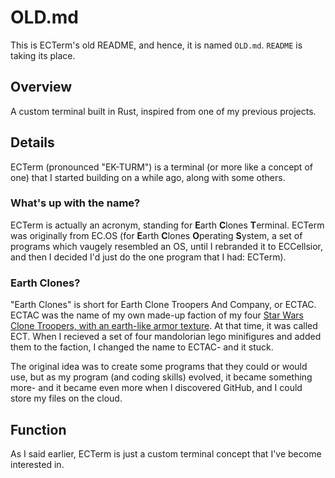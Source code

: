 # OLD.md
This is ECTerm's old README, and hence, it is named `OLD.md`. `README` is taking its place.

## Overview
A custom terminal built in Rust, inspired from one of my previous projects.

## Details
ECTerm (pronounced "EK-TURM") is a terminal (or more like a concept of one) that I started building on a while ago, along with some others.

### What's up with the name?
ECTerm is actually an acronym, standing for **E**arth **C**lones **T**erminal. ECTerm was originally from EC.OS (for **E**arth **C**lones **O**perating **S**ystem, a set of programs which vaugely resembled an OS, until I rebranded it to ECCellsior, and then I decided I'd just do the one program that I had: ECTerm).

### Earth Clones?

"Earth Clones" is short for Earth Clone Troopers And Company, or ECTAC. ECTAC was the name of my own made-up faction of my four [Star Wars Clone Troopers, with an earth-like armor texture](https://m.media-amazon.com/images/I/81DdRSzGMpL._AC_SL1300_.jpg). At that time, it was called ECT. When I recieved a set of four mandolorian lego minifigures and added them to the faction, I changed the name to ECTAC- and it stuck.

The original idea was to create some programs that they could or would use, but as my program (and coding skills) evolved, it became something more- and it became even more when I discovered GitHub, and I could store my files on the cloud.

## Function
As I said earlier, ECTerm is just a custom terminal concept that I've become interested in.

